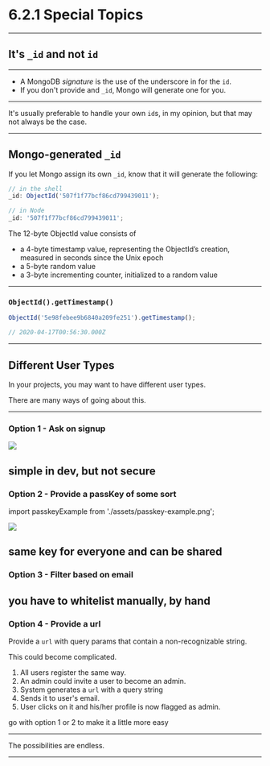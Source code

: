 # 6.2.1 Special Topics

---

## It's `_id` and not `id`

---

- A MongoDB _signature_ is the use of the underscore in for the `id`.
- If you don't provide and `_id`, Mongo will generate one for you.

---

It's usually preferable to handle your own `id`s, in my opinion, but that may not always be the case.

---

## Mongo-generated `_id`

If you let Mongo assign its own `_id`, know that it will generate the following:

```js
// in the shell
_id: ObjectId('507f1f77bcf86cd799439011');

// in Node
_id: '507f1f77bcf86cd799439011';
```

The 12-byte ObjectId value consists of

- a 4-byte timestamp value, representing the ObjectId’s creation, measured in seconds since the Unix epoch
- a 5-byte random value
- a 3-byte incrementing counter, initialized to a random value

---

### `ObjectId().getTimestamp()`

```js
ObjectId('5e98febee9b6840a209fe251').getTimestamp();

// 2020-04-17T00:56:30.000Z
```

---

## Different User Types

In your projects, you may want to have different user types.

There are many ways of going about this.

---

### Option 1 - Ask on signup

<img src='./assets/user-type-select.gif' />

simple in dev, but not secure
---

### Option 2 - Provide a passKey of some sort

import passkeyExample from './assets/passkey-example.png';

<img src='./assets/passkey-example.png' />

same key for everyone and can be shared
---

### Option 3 - Filter based on email
you have to whitelist manually,
by hand
---

### Option 4 - Provide a url

Provide a `url` with query params that contain a non-recognizable string.

This could become complicated.

1. All users register the same way.
2. An admin could invite a user to become an admin. <!-- this could be a good idea for new admins -->
3. System generates a `url` with a query string
4. Sends it to user's email.
5. User clicks on it and his/her profile is now flagged as admin.

go with option 1 or 2 to make it a little more easy

---

The possibilities are endless.

---
